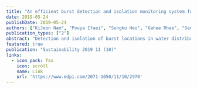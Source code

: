 ```yaml
---
title: "An efficient burst detection and isolation monitoring system for water distribution networks using multivariate statistical techniques"
date: 2019-05-24
publishDate: 2019-05-24
authors: ["KiJeon Nam", "Pouya Ifaei", "Sungku Heo", "Gahee Rhee", "Seungchul Lee", "ChangKyoo Yoo"]
publication_types: ["2"]
abstract: "Detection and isolation of burst locations in water distribution networks (WDN) are challenging problems in urban management because burst events cause considerable economic, social, and environmental losses. In the present study, a novel monitoring and sensor placement approach is proposed for rapid and robust burst detection. Accordingly, a hybrid principal component analysis (PCA) and standardized exponential weighted moving average (EWMA) system is proposed for WDN monitoring and management. In addition, the optimal sensor configuration is obtained using PCA, k-means clustering, and a sensitivity analysis considering the diurnal patterns and the noises of pressure and flowrate data in the WDN. The proposed system is applied to a branched WDN, and the results are compared to those obtained with conventional monitoring systems. The results show that the proposed system detected the burst occurrence regardless of noise size with a detection rate of 93%. Compared to conventional systems, the isolation ratio improved by 10%, indicating that the bursts were isolated more accurately. In addition, the corresponding sensor configuration was 40% less expensive than the conventional systems."
featured: true
publication: "Sustainability 2019 11 (10)"
links:
  - icon_pack: fas
    icon: scroll
    name: Link
    url: 'https://www.mdpi.com/2071-1050/11/10/2970'
---
```


